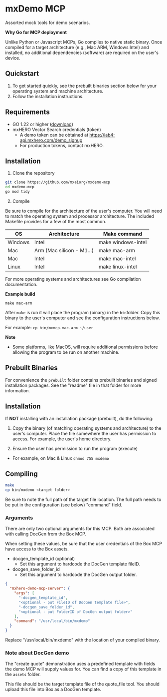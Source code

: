 # mxDemo MCP

Assorted mock tools for demo scenarios.

**Why Go for MCP deployment**

Unlike Python or Javascript MCPs, Go compiles to native static binary. Once compiled for a target architecture (e.g., Mac ARM, Windows Intel) and installed, no additional dependencies (software) are required on the user's device.

## Quickstart

1. To get started quickly, see the prebuilt binaries section below for your operating system and machine architecture.
2. Follow the installation instructions.

## Requirements

- GO 1.22 or higher ([download](https://go.dev/doc/install))
- mxHERO Vector Search credentials (token)
  - A demo token can be obtained at https://lab4-api.mxhero.com/demo_signup
  - For production tokens, contact mxHERO.

## Installation
1. Clone the repository
```sh
git clone https://github.com/mxaiorg/mxdemo-mcp
cd mxdemo-mcp
go mod tidy
```

2. Compile

Be sure to compile for the architecture of the user's computer. You will need to match the operating system and processor architecture. The included Makefile provides for a few of the most common.

| OS      | Architecture              | Make command       |
|---------|---------------------------|--------------------|
| Windows | Intel                     | make windows-intel |
| Mac     | Arm (Mac silicon - M1...) | make mac-arm       |
| Mac     | Intel                     | make mac-intel     |
| Linux   | Intel                     | make linux-intel   |

For more operating systems and architectures see Go compilation documentation.

**Example build**

```shell
make mac-arm
```

After `make` is run it will place the program (binary) in the `bin`folder. Copy this binary to the user's computer and see the configuration instructions below.

For example: `cp bin/mxmcp-mac-arm ~/user`

**Note**
* Some platforms, like MacOS, will require additional permissions before allowing the program to be run on another machine.


## Prebuilt Binaries
For convenience the `prebuilt` folder contains prebuilt binaries and signed installation packages. See the "readme" file in that folder for more information.

## Installation

If **NOT** installing with an installation package (prebuilt), do the following:

1. Copy the binary (of matching operating systems and architecture) to the user's computer. Place the file somewhere the user has permission to access. For example, the user's home directory.


2. Ensure the user has permission to run the program (execute)
  - For example, on Mac & Linux `chmod 755 mxdemo`

## Compiling

```bash
make
cp bin/mxdemo <target folder>
```

Be sure to note the full path of the target file location. The full path needs to be put in the configuration (see below)  "command" field.

### Arguments

There are only two optional arguments for this MCP. Both are associated with calling DocGen from the Box MCP.

When setting these values, be sure that the user credentials of the Box MCP have access to the Box assets.

* docgen_template_id (optional)
  * Set this argument to hardcode the DocGen template fileID.
* docgen_save_folder_id
  * Set this argument to hardcode the DocGen output folder. 

```json
{
  "mxhero-demo-mcp-server": {
    "args": [
      "-docgen_template_id",
      "<optional - put FileID of DocGen template file>",
      "-docgen_save_folder_id",
      "<optional - put FolderID of DocGen output folder>"
    ],
    "command": "/usr/local/bin/mxdemo"
  }
}
```

Replace "/usr/local/bin/mxdemo" with the location of your compiled binary.

### Note about DocGen demo

The "create quote" demonstration uses a predefined template with fields the demo MCP will supply values for. You can find a copy of this template in the `assets` folder.

This file should be the target template file of the quote_file tool. You should upload this file into Box as a DocGen template.